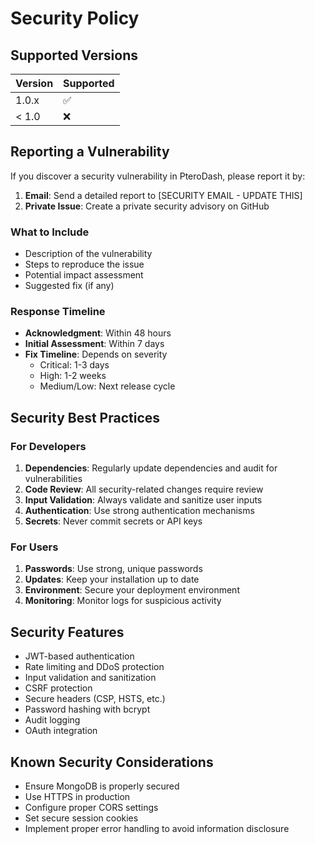 # Security Policy

## Supported Versions

| Version | Supported          |
| ------- | ------------------ |
| 1.0.x   | :white_check_mark: |
| < 1.0   | :x:                |

## Reporting a Vulnerability

If you discover a security vulnerability in PteroDash, please report it by:

1. **Email**: Send a detailed report to [SECURITY EMAIL - UPDATE THIS]
2. **Private Issue**: Create a private security advisory on GitHub

### What to Include

- Description of the vulnerability
- Steps to reproduce the issue
- Potential impact assessment
- Suggested fix (if any)

### Response Timeline

- **Acknowledgment**: Within 48 hours
- **Initial Assessment**: Within 7 days
- **Fix Timeline**: Depends on severity
  - Critical: 1-3 days
  - High: 1-2 weeks
  - Medium/Low: Next release cycle

## Security Best Practices

### For Developers

1. **Dependencies**: Regularly update dependencies and audit for vulnerabilities
2. **Code Review**: All security-related changes require review
3. **Input Validation**: Always validate and sanitize user inputs
4. **Authentication**: Use strong authentication mechanisms
5. **Secrets**: Never commit secrets or API keys

### For Users

1. **Passwords**: Use strong, unique passwords
2. **Updates**: Keep your installation up to date
3. **Environment**: Secure your deployment environment
4. **Monitoring**: Monitor logs for suspicious activity

## Security Features

- JWT-based authentication
- Rate limiting and DDoS protection
- Input validation and sanitization
- CSRF protection
- Secure headers (CSP, HSTS, etc.)
- Password hashing with bcrypt
- Audit logging
- OAuth integration

## Known Security Considerations

- Ensure MongoDB is properly secured
- Use HTTPS in production
- Configure proper CORS settings
- Set secure session cookies
- Implement proper error handling to avoid information disclosure